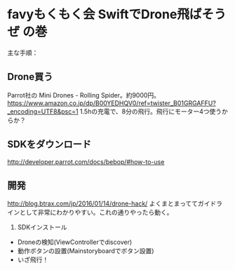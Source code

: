 # favyもくもく会 SwiftでDrone飛ばそうぜ の巻

主な手順：

## Drone買う

Parrot社の Mini Drones - Rolling Spider。約9000円。
https://www.amazon.co.jp/dp/B00YEDHQV0/ref=twister_B01GRGAFFU?_encoding=UTF8&psc=1
1.5hの充電で、8分の飛行。飛行にモーター4つ使うからか？

## SDKをダウンロード
http://developer.parrot.com/docs/bebop/#how-to-use


## 開発
http://blog.btrax.com/jp/2016/01/14/drone-hack/
よくまとまっててガイドラインとして非常にわかりやすい。これの通りやったら動く。

1. SDKインストール
* Droneの検知(ViewControllerでdiscover)
* 動作ボタンの設置(Mainstoryboardでボタン設置)
* いざ飛行！



